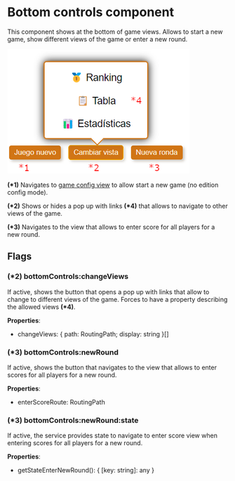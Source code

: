 # Bottom controls component

This component shows at the bottom of game views. Allows to start a new game, show different views of the game or enter a new round.

![bottom controls](./images/bottom_controls.png)

**(\*1)** Navigates to [game config view](./GAME_CONFIG.md) to allow start a new game (no edition config mode).

**(\*2)** Shows or hides a pop up with links **(\*4)** that allows to navigate to other views of the game.

**(\*3)** Navigates to the view that allows to enter score for all players for a new round.

## Flags

### (*2) bottomControls:changeViews

If active, shows the button that opens a pop up with links that allow to change to different views of the game. Forces to have a property describing the allowed views **(\*4)**.

**Properties**:

- changeViews: { path: RoutingPath; display: string }[]

### (*3) bottomControls:newRound

If active, shows the button that navigates to the view that allows to enter scores for all players for a new round.

**Properties**:

- enterScoreRoute: RoutingPath

### (*3) bottomControls:newRound:state

If active, the service provides state to navigate to enter score view when entering scores for all players for a new round.

**Properties**:

- getStateEnterNewRound(): { [key: string]: any }
